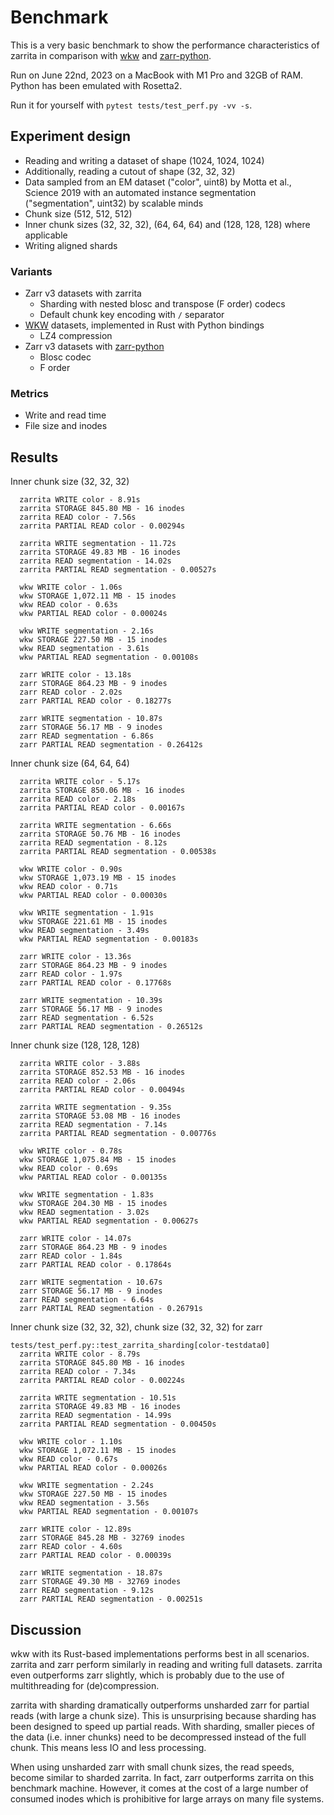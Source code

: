 # Benchmark

This is a very basic benchmark to show the performance characteristics of zarrita in comparison with [wkw](https://github.com/scalableminds/webknossos-wrap) and [zarr-python](https://github.com/zarr-developers/zarr-python).

Run on June 22nd, 2023 on a MacBook with M1 Pro and 32GB of RAM. Python has been emulated with Rosetta2.

Run it for yourself with `pytest tests/test_perf.py -vv -s`.

## Experiment design

- Reading and writing a dataset of shape (1024, 1024, 1024)
- Additionally, reading a cutout of shape (32, 32, 32)
- Data sampled from an EM dataset ("color", uint8) by Motta et al., Science 2019 with an automated instance segmentation ("segmentation", uint32) by scalable minds
- Chunk size (512, 512, 512)
- Inner chunk sizes (32, 32, 32), (64, 64, 64) and (128, 128, 128) where applicable
- Writing aligned shards

### Variants

- Zarr v3 datasets with zarrita
  - Sharding with nested blosc and transpose (F order) codecs
  - Default chunk key encoding with `/` separator
- [WKW](https://github.com/scalableminds/webknossos-wrap) datasets, implemented in Rust with Python bindings
  - LZ4 compression
- Zarr v3 datasets with [zarr-python](https://github.com/zarr-developers/zarr-python)
  - Blosc codec
  - F order

### Metrics

- Write and read time
- File size and inodes

## Results

Inner chunk size (32, 32, 32)

```
  zarrita WRITE color - 8.91s
  zarrita STORAGE 845.80 MB - 16 inodes
  zarrita READ color - 7.56s
  zarrita PARTIAL READ color - 0.00294s

  zarrita WRITE segmentation - 11.72s
  zarrita STORAGE 49.83 MB - 16 inodes
  zarrita READ segmentation - 14.02s
  zarrita PARTIAL READ segmentation - 0.00527s

  wkw WRITE color - 1.06s
  wkw STORAGE 1,072.11 MB - 15 inodes
  wkw READ color - 0.63s
  wkw PARTIAL READ color - 0.00024s

  wkw WRITE segmentation - 2.16s
  wkw STORAGE 227.50 MB - 15 inodes
  wkw READ segmentation - 3.61s
  wkw PARTIAL READ segmentation - 0.00108s

  zarr WRITE color - 13.18s
  zarr STORAGE 864.23 MB - 9 inodes
  zarr READ color - 2.02s
  zarr PARTIAL READ color - 0.18277s

  zarr WRITE segmentation - 10.87s
  zarr STORAGE 56.17 MB - 9 inodes
  zarr READ segmentation - 6.86s
  zarr PARTIAL READ segmentation - 0.26412s
```

Inner chunk size (64, 64, 64)

```
  zarrita WRITE color - 5.17s
  zarrita STORAGE 850.06 MB - 16 inodes
  zarrita READ color - 2.18s
  zarrita PARTIAL READ color - 0.00167s

  zarrita WRITE segmentation - 6.66s
  zarrita STORAGE 50.76 MB - 16 inodes
  zarrita READ segmentation - 8.12s
  zarrita PARTIAL READ segmentation - 0.00538s

  wkw WRITE color - 0.90s
  wkw STORAGE 1,073.19 MB - 15 inodes
  wkw READ color - 0.71s
  wkw PARTIAL READ color - 0.00030s

  wkw WRITE segmentation - 1.91s
  wkw STORAGE 221.61 MB - 15 inodes
  wkw READ segmentation - 3.49s
  wkw PARTIAL READ segmentation - 0.00183s

  zarr WRITE color - 13.36s
  zarr STORAGE 864.23 MB - 9 inodes
  zarr READ color - 1.97s
  zarr PARTIAL READ color - 0.17768s

  zarr WRITE segmentation - 10.39s
  zarr STORAGE 56.17 MB - 9 inodes
  zarr READ segmentation - 6.52s
  zarr PARTIAL READ segmentation - 0.26512s
```

Inner chunk size (128, 128, 128)

```
  zarrita WRITE color - 3.88s
  zarrita STORAGE 852.53 MB - 16 inodes
  zarrita READ color - 2.06s
  zarrita PARTIAL READ color - 0.00494s

  zarrita WRITE segmentation - 9.35s
  zarrita STORAGE 53.08 MB - 16 inodes
  zarrita READ segmentation - 7.14s
  zarrita PARTIAL READ segmentation - 0.00776s

  wkw WRITE color - 0.78s
  wkw STORAGE 1,075.84 MB - 15 inodes
  wkw READ color - 0.69s
  wkw PARTIAL READ color - 0.00135s

  wkw WRITE segmentation - 1.83s
  wkw STORAGE 204.30 MB - 15 inodes
  wkw READ segmentation - 3.02s
  wkw PARTIAL READ segmentation - 0.00627s

  zarr WRITE color - 14.07s
  zarr STORAGE 864.23 MB - 9 inodes
  zarr READ color - 1.84s
  zarr PARTIAL READ color - 0.17864s

  zarr WRITE segmentation - 10.67s
  zarr STORAGE 56.17 MB - 9 inodes
  zarr READ segmentation - 6.64s
  zarr PARTIAL READ segmentation - 0.26791s
```

Inner chunk size (32, 32, 32), chunk size (32, 32, 32) for zarr

```
tests/test_perf.py::test_zarrita_sharding[color-testdata0]
  zarrita WRITE color - 8.79s
  zarrita STORAGE 845.80 MB - 16 inodes
  zarrita READ color - 7.34s
  zarrita PARTIAL READ color - 0.00224s

  zarrita WRITE segmentation - 10.51s
  zarrita STORAGE 49.83 MB - 16 inodes
  zarrita READ segmentation - 14.99s
  zarrita PARTIAL READ segmentation - 0.00450s

  wkw WRITE color - 1.10s
  wkw STORAGE 1,072.11 MB - 15 inodes
  wkw READ color - 0.67s
  wkw PARTIAL READ color - 0.00026s

  wkw WRITE segmentation - 2.24s
  wkw STORAGE 227.50 MB - 15 inodes
  wkw READ segmentation - 3.56s
  wkw PARTIAL READ segmentation - 0.00107s

  zarr WRITE color - 12.89s
  zarr STORAGE 845.28 MB - 32769 inodes
  zarr READ color - 4.60s
  zarr PARTIAL READ color - 0.00039s

  zarr WRITE segmentation - 18.87s
  zarr STORAGE 49.30 MB - 32769 inodes
  zarr READ segmentation - 9.12s
  zarr PARTIAL READ segmentation - 0.00251s
```

## Discussion

wkw with its Rust-based implementations performs best in all scenarios. zarrita and zarr perform similarly in reading and writing full datasets. zarrita even outperforms zarr slightly, which is probably due to the use of multithreading for (de)compression.

zarrita with sharding dramatically outperforms unsharded zarr for partial reads (with large a chunk size). This is unsurprising because sharding has been designed to speed up partial reads. With sharding, smaller pieces of the data (i.e. inner chunks) need to be decompressed instead of the full chunk. This means less IO and less processing.

When using unsharded zarr with small chunk sizes, the read speeds, become similar to sharded zarrita. In fact, zarr outperforms zarrita on this benchmark machine. However, it comes at the cost of a large number of consumed inodes which is prohibitive for large arrays on many file systems.
